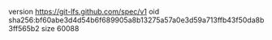 version https://git-lfs.github.com/spec/v1
oid sha256:bf60abe3d4d54b6f689905a8b13275a57a0e3d59a713ffb43f50da8b3ff565b2
size 60088
